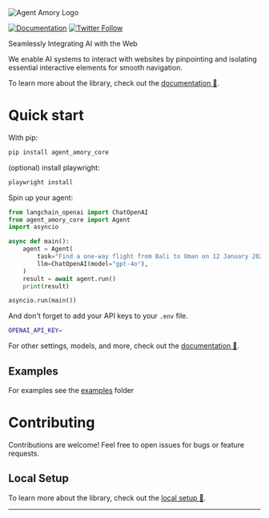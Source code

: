 <img src="https://imgur.com/undefined" alt="Agent Amory Logo" width="full"/>

<br/>

[![Documentation](https://img.shields.io/badge/Documentation-📕-blue)](https://docs.amory.dev)
[![Twitter Follow](https://img.shields.io/twitter/follow/AgentAmory?style=social)](https://x.com/AgentAmory)

Seamlessly Integrating AI with the Web

We enable AI systems to interact with websites by pinpointing and isolating essential interactive elements for smooth navigation.

To learn more about the library, check out the [documentation 📕](https://docs.amory.dev).

# Quick start

With pip:

```bash
pip install agent_amory_core
```

(optional) install playwright:

```bash
playwright install
```

Spin up your agent:

```python
from langchain_openai import ChatOpenAI
from agent_amory_core import Agent
import asyncio

async def main():
    agent = Agent(
        task="Find a one-way flight from Bali to Oman on 12 January 2025 on Google Flights. Return me the cheapest option.",
        llm=ChatOpenAI(model="gpt-4o"),
    )
    result = await agent.run()
    print(result)

asyncio.run(main())
```

And don't forget to add your API keys to your `.env` file.

```bash
OPENAI_API_KEY=
```

For other settings, models, and more, check out the [documentation 📕](https://docs.amory.dev).

## Examples

For examples see the [examples](examples) folder

# Contributing

Contributions are welcome! Feel free to open issues for bugs or feature requests.

## Local Setup

To learn more about the library, check out the [local setup 📕](https://docs.amory.dev/development/local-setup).

---
